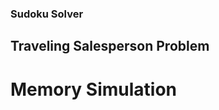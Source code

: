 ### <a name="https://github.com/foxbrian/Artificial-Intelligence/tree/master/Homework%208">Sudoku Solver</a>
## <a name="https://github.com/foxbrian/Artificial-Intelligence/tree/master/Homework%2010">Traveling Salesperson Problem</a>
# <a name="https://github.com/foxbrian/OS/tree/master/project2">Memory Simulation</a>
